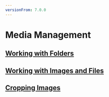 ```yaml
---
versionFrom: 7.0.0
---
```


# Media Management

## [Working with Folders](Working-with-Folders)

## [Working with Images and Files](Working-with-Images-and-Files)

## [Cropping Images](Cropping-Images)
